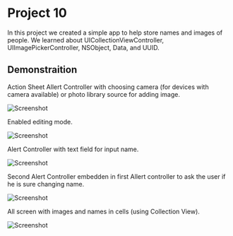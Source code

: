 #  Project 10

In this project we created a simple app to help store names and images of people. We learned about UICollectionViewController, UIImagePickerController, NSObject, Data, and UUID.

## Demonstraition

Action Sheet Allert Controller with choosing camera (for devices with camera available) or photo library source for adding image.

![Screenshot](screen1.jpeg)

Enabled editing mode.

![Screenshot](screen2.jpeg)

Alert Controller with text field for input name.

![Screenshot](screen3.jpeg)

Second Alert Controller embedden in first Allert controller to ask the user if he is sure changing name.

![Screenshot](screen4.jpeg)

All screen with images and names in cells (using Collection View).

![Screenshot](screen5.jpeg)
